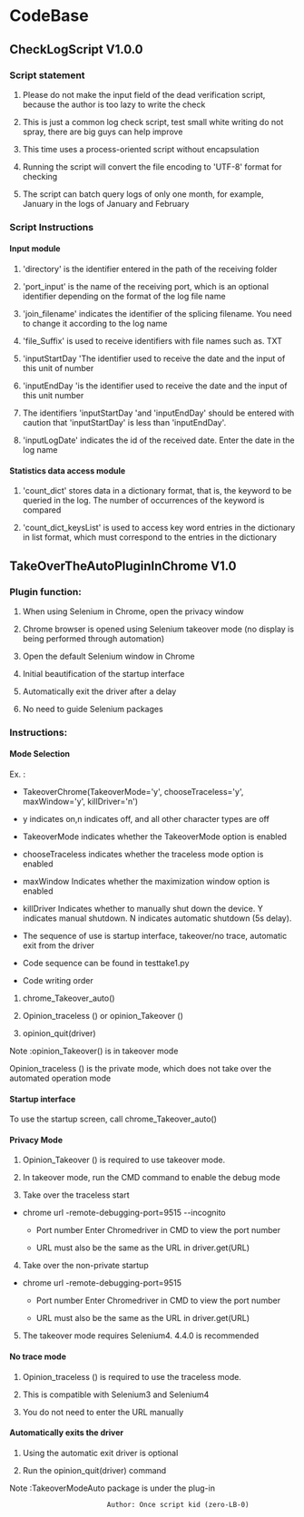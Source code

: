 # CodeBase
## CheckLogScript V1.0.0

### Script statement

1. Please do not make the input field of the dead verification script, because the author is too lazy to write the check

2. This is just a common log check script, test  small white writing do not spray, there are big guys can help improve

3. This time uses a process-oriented script without encapsulation

4. Running the script will convert the file encoding to 'UTF-8' format for checking

5. The script can batch query logs of only one month, for example, January in the logs of January and February

### Script Instructions

#### Input module

1. 'directory' is the identifier entered in the path of the receiving folder

2. 'port_input' is the name of the receiving port, which is an optional identifier depending on the format of the log file name

3. 'join_filename' indicates the identifier of the splicing filename. You need to change it according to the log name

4. 'file_Suffix' is used to receive identifiers with file names such as. TXT

5. 'inputStartDay 'The identifier used to receive the date and the input of this unit of number

6. 'inputEndDay 'is the identifier used to receive the date and the input of this unit number

7. The identifiers 'inputStartDay 'and 'inputEndDay' should be entered with caution that 'inputStartDay' is less than 'inputEndDay'.

8. 'inputLogDate' indicates the id of the received date. Enter the date in the log name

#### Statistics data access module

1. 'count_dict' stores data in a dictionary format, that is, the keyword to be queried in the log. The number of occurrences of the keyword is compared

2. 'count_dict_keysList' is used to access key word entries in the dictionary in list format, which must correspond to the entries in the dictionary

## TakeOverTheAutoPluginInChrome V1.0

### Plugin function:



1. When using Selenium in Chrome, open the privacy window



2. Chrome browser is opened using Selenium takeover mode (no display is being performed through automation)



3. Open the default Selenium window in Chrome



4. Initial beautification of the startup interface



5. Automatically exit the driver after a delay



6. No need to guide Selenium packages







### Instructions:



#### Mode Selection



Ex. :



- TakeoverChrome(TakeoverMode='y', chooseTraceless='y', maxWindow='y', killDriver='n')



- y indicates on,n indicates off, and all other character types are off




- TakeoverMode indicates whether the TakeoverMode option is enabled



- chooseTraceless indicates whether the traceless mode option is enabled



- maxWindow Indicates whether the maximization window option is enabled



- killDriver Indicates whether to manually shut down the device. Y indicates manual shutdown. N indicates automatic shutdown (5s delay).



- The sequence of use is startup interface, takeover/no trace, automatic exit from the driver



- Code sequence can be found in testtake1.py



- Code writing order



1. chrome_Takeover_auto()



2. Opinion_traceless () or opinion_Takeover ()



3. opinion_quit(driver)



Note :opinion_Takeover() is in takeover mode



Opinion_traceless () is the private mode, which does not take over the automated operation mode











#### Startup interface



To use the startup screen, call chrome_Takeover_auto()







#### Privacy Mode



1. Opinion_Takeover () is required to use takeover mode.

2. In takeover mode, run the CMD command to enable the debug mode

3. Take over the traceless start

- chrome url -remote-debugging-port=9515 --incognito
  - Port number Enter Chromedriver in CMD to view the port number

  - URL must also be the same as the URL in driver.get(URL)


4. Take over the non-private startup

- chrome url -remote-debugging-port=9515
  - Port number Enter Chromedriver in CMD to view the port number

  - URL must also be the same as the URL in driver.get(URL)


5. The takeover mode requires Selenium4. 4.4.0 is recommended







#### No trace mode



1. Opinion_traceless () is required to use the traceless mode.

2. This is compatible with Selenium3 and Selenium4

3. You do not need to enter the URL manually







#### Automatically exits the driver



1. Using the automatic exit driver is optional

2. Run the opinion_quit(driver) command



Note :TakeoverModeAuto package is under the plug-in






















                            Author: Once script kid (zero-LB-0)
